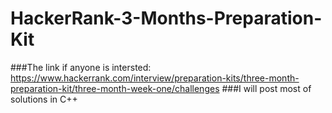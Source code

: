 # HackerRank-3-Months-Preparation-Kit
###The link if anyone is intersted: 
https://www.hackerrank.com/interview/preparation-kits/three-month-preparation-kit/three-month-week-one/challenges
###I will post most of solutions in C++

